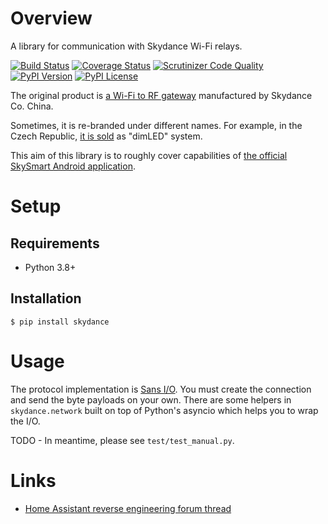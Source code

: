 # Overview

A library for communication with Skydance Wi-Fi relays.

[![Build Status](https://img.shields.io/travis/tomasbedrich/skydance.svg)](https://travis-ci.org/tomasbedrich/skydance)
[![Coverage Status](https://img.shields.io/coveralls/tomasbedrich/skydance.svg)](https://coveralls.io/r/tomasbedrich/skydance)
[![Scrutinizer Code Quality](https://img.shields.io/scrutinizer/g/tomasbedrich/skydance.svg)](https://scrutinizer-ci.com/g/tomasbedrich/skydance)
[![PyPI Version](https://img.shields.io/pypi/v/skydance.svg)](https://pypi.org/project/skydance)
[![PyPI License](https://img.shields.io/pypi/l/skydance.svg)](https://pypi.org/project/skydance)

The original product is [a Wi-Fi to RF gateway](http://www.iskydance.com/index.php?c=product_show&a=index&id=810) manufactured by Skydance Co. China.

Sometimes, it is re-branded under different names. For example, in the Czech Republic, [it is sold](https://www.t-led.cz/p/ovladac-wifi-dimled-69381) as "dimLED" system.

This aim of this library is to roughly cover capabilities of [the official SkySmart Android application](https://play.google.com/store/apps/details?id=com.lxit.wifirelay&hl=cs&gl=US).

# Setup

## Requirements

* Python 3.8+

## Installation

```text
$ pip install skydance
```

# Usage

The protocol implementation is [Sans I/O](https://sans-io.readthedocs.io/).
You must create the connection and send the byte payloads on your own.
There are some helpers in `skydance.network` built on top of Python's asyncio which helps you to wrap the I/O.

TODO - In meantime, please see `test/test_manual.py`.

# Links
- [Home Assistant reverse engineering forum thread](https://community.home-assistant.io/t/skydance-2-4g-rf/99399)

